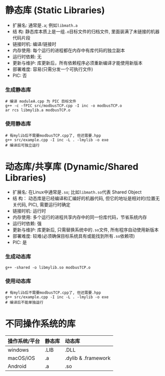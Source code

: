 # 静态库 (Static Libraries)

- 扩展名: 通常是`.a`; 例如`libmath.a`
- 结  构: 静态库本质上是一组`.o`目标文件的归档文件, 里面装满了未链接的机器代码片段
- 链接时机: 编译/链接时
- 内存使用: 每个运行的进程都在内存中有库代码的独立副本
- 运行时依赖: 无
- 更新与维护: 库更新后，所有依赖程序必须重新编译才能使用新版本
- 部署难度: 容易(只需分发一个可执行文件)
- PIC: 否

### 生成静态库

```shell
# 编译 moduleA.cpp 为 PIC 目标文件
g++ -c -fPIC src/modbusTCP.cpp -I inc -o modbusTCP.o
ar rcs libmylib.a modbusTCP.o
```

### 使用静态库

```shell
# 有mylib后不需要modbusTCP.cpp了, 但还需要.hpp
g++ src/example.cpp -I inc -L . -lmylib -o exe
# 编译后可独立运行
```

# 动态库/共享库 (Dynamic/Shared Libraries)

- 扩展名: 在Linux中通常是`.so`; 比如`libmath.so`代表 Shared Object
- 结  构： 动态库是已经编译和汇编好的机器代码, 但它的地址是相对的(位置无关代码, PIC), 需要运行时确定
- 链接时机: 运行时
- 内存使用: 多个运行的进程共享内存中的同一份库代码，节省系统内存
- 运行时依赖: 强
- 更新与维护: 库更新后, 只需替换系统中的`.so`文件, 所有程序自动使用新版本
- 部署难度: 较难(必须确保目标系统具有或能找到所有`.so`依赖项)
- PIC: 是

### 生成动态库

```shell
g++ -shared -o libmylib.so modbusTCP.o
```

### 使用动态库

```shell
# 有mylib后不需要modbusTCP.cpp了, 但还需要.hpp
g++ src/example.cpp -I inc -L . -lmylib -o exe
# 编译后不能单独运行
```

# 不同操作系统的库

|操作系统/平台|静态库|动态库|
|:------------|:-----|:-----|
|windows      |.LIB  |.DLL  |
|macOS/iOS    |.a    |.dylib & .framework|
|Android      |.a    |.so   |


